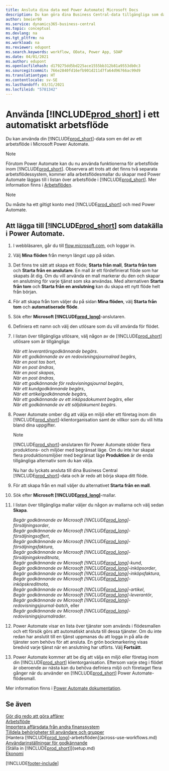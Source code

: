 ```yaml
---
title: Ansluta dina data med Power Automate| Microsoft Docs
description: Du kan göra dina Business Central-data tillgängliga som datakälla och ange en OData-URL för dina webbtjänster för att skapa ett automatiskt arbetsflöde.
author: bmeier90
ms.service: dynamics365-business-central
ms.topic: conceptual
ms.devlang: na
ms.tgt_pltfrm: na
ms.workload: na
ms.reviewer: edupont
ms.search.keywords: workflow, OData, Power App, SOAP
ms.date: 04/01/2021
ms.author: edupont
ms.openlocfilehash: d179275dd5bd225ace1555bb312b81a9553db0c3
ms.sourcegitcommit: 766e2840fd16efb901d211d7fa64d96766ac99d9
ms.translationtype: HT
ms.contentlocale: sv-SE
ms.lasthandoff: 03/31/2021
ms.locfileid: "5781342"
---
```

# <a name="using-prod_short-in-an-automated-workflow"></a>Använda [!INCLUDE[prod_short](includes/prod_short.md)] i ett automatiskt arbetsflöde

Du kan använda din [!INCLUDE[prod_short](includes/prod_short.md)]-data som en del av ett arbetsflöde i Microsoft Power Automate.

> [!NOTE]
> Förutom Power Automate kan du nu använda funktionerna för arbetsflöde inom [!INCLUDE[prod_short](includes/prod_short.md)]. Observera att trots att det finns två separata arbetsflödessystem, kommer alla arbetsflödesmallar du skapar med Power Automate läggas till i listan över arbetsflöde i [!INCLUDE[prod_short](includes/prod_short.md)]. Mer information finns i [Arbetsflöden](across-workflow.md).  

> [!NOTE]  
> Du måste ha ett giltigt konto med [!INCLUDE[prod_short](includes/prod_short.md)] och med Power Automate.  

## <a name="to-add-prod_short-as-a-data-source-in-power-automate"></a>Att lägga till [!INCLUDE[prod_short](includes/prod_short.md)] som datakälla i Power Automate.

1. I webbläsaren, går du till [flow.microsoft.com](https://flow.microsoft.com), och loggar in.
2. Välj **Mina flöden** från menyn längst upp på sidan.
3. Det finns tre sätt att skapa ett flöde; **Starta från mall**, **Starta från tom** och **Starta från en anslutare**. En mall är ett fördefinierat flöde som har skapats åt dig. Om du vill använda en mall markerar du den och skapar en anslutning för varje tjänst som ska användas. Med alternativen **Starta från tom** och **Starta från en anslutning** kan du skapa ett nytt flöde helt från början.
4. För att skapa från tom väljer du på sidan **Mina flöden**, välj **Starta från tom** och **automatiserade flöde**.
5. Sök efter **Microsoft [!INCLUDE[prod_long](includes/prod_long.md)]**-anslutaren.
6. Definiera ett namn och välj den utlösare som du vill använda för flödet.
7. I listan över tillgängliga utlösare, välj någon av de [!INCLUDE[prod_short](includes/prod_short.md)] utlösare som är tillgängliga:  

    *När ett leverantörsgodkännande begärs*.  
    *När ett godkännande av en redovisningsjournalrad begärs*,  
    *När en post tas bort*,  
    *När en post ändras*,  
    *När en post skapas*,  
    *När en post ändras*,  
    *När ett godkännande för redovisningsjournal begärs*,  
    *När ett kundgodkännande begärs*,  
    *När ett artikelgodkännande begärs*,  
    *När ett godkännande av ett inköpsdokument begärs*, eller  
    *När ett godkännande av ett säljdokument begärs*.

8. Power Automate omber dig att välja en miljö eller ett företag inom din [!INCLUDE[prod_short](includes/prod_short.md)]-klientorganisation samt de villkor som du vill hitta bland dina uppgifter.

    > [!NOTE]
    > [!INCLUDE[prod_short](includes/prod_short.md)]-anslutaren för Power Automate stöder flera produktions- och miljöer med begränsat läge. Om du inte har skapat flera produktionsmiljöer med begränsat läge **Produktion** är de enda tillgängliga alternativ som du kan välja.  

    Nu har du lyckats ansluta till dina Business Central [!INCLUDE[prod_short](includes/prod_short.md)]-data och är redo att börja skapa ditt flöde.

9. För att skapa från en mall väljer du alternativet **Starta från en mall**.
10. Sök efter **Microsoft [!INCLUDE[prod_long](includes/prod_long.md)]**-mallar.
11. I listan över tillgängliga mallar väljer du någon av mallarna och välj sedan **Skapa**.  

    *Begär godkännande av Microsoft [!INCLUDE[prod_long](includes/prod_long.md)]-försäljningsorder*,  
    *Begär godkännande av Microsoft [!INCLUDE[prod_long](includes/prod_long.md)]-försäljningsoffert*,  
    *Begär godkännande av Microsoft [!INCLUDE[prod_long](includes/prod_long.md)]-försäljningsfaktura*,  
    *Begär godkännande av Microsoft [!INCLUDE[prod_long](includes/prod_long.md)]-försäljningskreditnota*,  
    *Begär godkännande av Microsoft [!INCLUDE[prod_long](includes/prod_long.md)]-kund*,  
    *Begär godkännande av Microsoft [!INCLUDE[prod_long](includes/prod_long.md)]-inköpsorder*,  
    *Begär godkännande av Microsoft [!INCLUDE[prod_long](includes/prod_long.md)]-inköpsfaktura*,  
    *Begär godkännande av Microsoft [!INCLUDE[prod_long](includes/prod_long.md)]-inköpskreditnota*,  
    *Begär godkännande av Microsoft [!INCLUDE[prod_long](includes/prod_long.md)]-artikel*,  
    *Begär godkännande av Microsoft [!INCLUDE[prod_long](includes/prod_long.md)]-leverantör*,  
    *Begär godkännande av Microsoft [!INCLUDE[prod_long](includes/prod_long.md)]-redovisningsjournal-batch*, eller    
    *Begär godkännande av Microsoft [!INCLUDE[prod_long](includes/prod_long.md)]-redovisningsjournalrader*.  
12. Power Automate visar en lista över tjänster som används i flödesmallen och ett försök görs att automatiskt ansluta till dessa tjänster. Om du inte redan har anslutit till en tjänst uppmanas du att logga in på alla de tjänster som behövs för att ansluta. En grön bockmarkering visas bredvid varje tjänst när en anslutning har utförts. Välj **Fortsätt**.
13. Power Automate kommer att be dig att välja en miljö eller företag inom din [!INCLUDE[prod_short](includes/prod_short.md)] klientorganisation. Eftersom varje steg i flödet är oberoende av nästa kan du behöva definiera miljö och företaget flera gånger när du använder en [!INCLUDE[prod_short](includes/prod_short.md)] Power Automate-flödesmall.

Mer information finns i [Power Automate dokumentation](/power-automate/getting-started).

## <a name="see-also"></a>Se även

[Gör dig redo att göra affärer](ui-get-ready-business.md)  
[Arbetsflöde](across-workflow.md)  
[Importera affärsdata från andra finanssystem](across-import-data-configuration-packages.md)  
[Tilldela behörigheter till användare och grupper](ui-define-granular-permissions.md)  
[Hantera [!INCLUDE[prod_long](includes/prod_long.md)]-arbetsflöden](across-use-workflows.md)  
[Användarinställningar för godkännande](across-how-to-set-up-approval-users.md)  
[Ställa in [!INCLUDE[prod_short](includes/prod_short.md)]](setup.md)  
[Ekonomi](finance.md)  


[!INCLUDE[footer-include](includes/footer-banner.md)]
